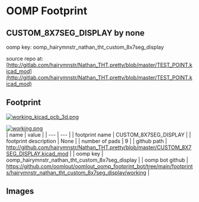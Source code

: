 # OOMP Footprint  
## CUSTOM_8X7SEG_DISPLAY  by none  
  
oomp key: oomp_hairymnstr_nathan_tht_custom_8x7seg_display  
  
source repo at: [http://gitlab.com/hairymnstr/Nathan_THT.pretty/blob/master/TEST_POINT.kicad_mod](http://gitlab.com/hairymnstr/Nathan_THT.pretty/blob/master/TEST_POINT.kicad_mod)  
## Footprint  
  
[![working_kicad_pcb_3d.png](working_kicad_pcb_3d_600.png)](working_kicad_pcb_3d.png)  
  
[![working.png](working_600.png)](working.png)  
| name | value | 
| --- | --- | 
| footprint name | CUSTOM_8X7SEG_DISPLAY | 
| footprint description | None | 
| number of pads | 9 | 
| github path | http://github.com/hairymnstr/Nathan_THT.pretty/blob/master/CUSTOM_8X7SEG_DISPLAY.kicad_mod | 
| oomp key | oomp_hairymnstr_nathan_tht_custom_8x7seg_display | 
| oomp bot github | https://github.com/oomlout/oomlout_oomp_footprint_bot/tree/main/footprints/hairymnstr_nathan_tht_custom_8x7seg_display/working | 
## Images  
